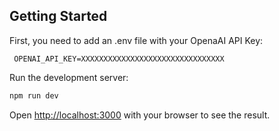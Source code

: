 ## Getting Started

First, you need to add an .env file with your OpenaAI API Key:

```dotenv
 OPENAI_API_KEY=XXXXXXXXXXXXXXXXXXXXXXXXXXXXXXXX
```

Run the development server:

```bash
npm run dev
```

Open [http://localhost:3000](http://localhost:3000) with your browser to see the result.

